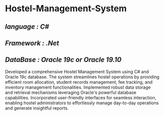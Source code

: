# Hostel-Management-System

## _language : C#_
## _Framework : .Net_
## _DataBase : Oracle 19c or Oracle 19.10_

Developed a comprehensive Hostel Management System using C# and Oracle 19c database. The system streamlines hostel operations by providing efficient room allocation, student records management, fee tracking, and inventory management functionalities. Implemented robust data storage and retrieval mechanisms leveraging Oracle's powerful database capabilities. Incorporated user-friendly interfaces for seamless interaction, enabling hostel administrators to effortlessly manage day-to-day operations and generate insightful reports.
